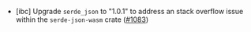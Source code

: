 - [ibc] Upgrade `serde_json` to "1.0.1" to address an stack overflow issue
  within the `serde-json-wasm` crate
  ([\#1083](https://github.com/cosmos/ibc-rs/pull/1083))
